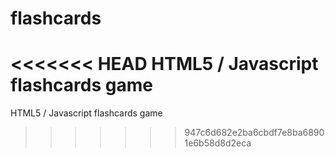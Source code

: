 flashcards
==========

<<<<<<< HEAD
HTML5 / Javascript flashcards game
=======
HTML5 / Javascript flashcards game
>>>>>>> 947c6d682e2ba6cbdf7e8ba68901e6b58d8d2eca
